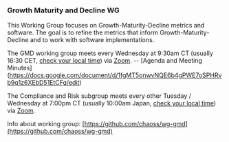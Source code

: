 ### Growth Maturity and Decline WG

This Working Group focuses on Growth-Maturity-Decline metrics and software. The goal is to refine the metrics that inform Growth-Maturity-Decline and to work with software implementations.

The GMD working group meets every Wednesday at 9:30am CT (usually 16:30 CET, [check your local time](http://arewemeetingyet.com/Chicago/2019-01-29/09:30/w/CHAOSS%20GMD%20WG#eyJ1cmwiOiJodHRwczovL3Vub21haGEuem9vbS51cy9qLzcyMDQzMTI4OCAifQ==)) via [Zoom](https://unomaha.zoom.us/j/720431288). -- [Agenda and Meeting Minutes] (https://docs.google.com/document/d/1fgMT5onwvNQE6b4gPWE7oSPHRvb9q1z6XEbD51EtCFg/edit)

The Compliance and Risk subgroup meets every other Tuesday / Wednesday at 7:00pm CT (usually 10:00am Japan, [check your local time](http://arewemeetingyet.com/Chicago/2019-01-15/19:00/b/CHAOSS%20GMD%20C%26R%20Subteam#eyJ1cmwiOiJodHRwczovL3Vub21haGEuem9vbS51cy9qLzcyMDQzMTI4OCAifQ==)) via [Zoom](https://unomaha.zoom.us/j/720431288).

Info about working group: [https://github.com/chaoss/wg-gmd](https://github.com/chaoss/wg-gmd)
